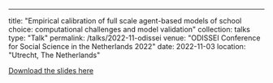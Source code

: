 ---
title: "Empirical calibration of full scale agent-based models of school choice: computational challenges and model validation"
collection: talks
type: "Talk"
permalink: /talks/2022-11-odissei
venue: "ODISSEI Conference for Social Science in the Netherlands 2022"
date: 2022-11-03
location: "Utrecht, The Netherlands"
<!-- ---

School segregation is widely associated with existing inequalities and their reproduction. Although it has been studied for decades and using various methods/techniques, it still is a persistent problem in society. Currently employed methodologies often treat households on the micro-level as utility maximising individuals that decide in isolation or analyse macroscopic trends and correlations. However, these methodologies might miss important interactions within and between these levels. For example, parents rely on their social networks, observe current school compositions, school profiles, live in segregated neighbourhoods and are subject to institutional rules, hence they interact with each other and their environment. Simulation-based techniques, such as Agent-Based Models (ABM) provide a way to explicitly model these features and have shown promising results in other fields of science.
Existing ABM of school choice are mostly based on theoretical rules and smaller scales, hence do not take the full scale of the city into account. On the other hand, currently used fully data driven methods, such as discrete choice analysis, do not consider the potentially complex interactions. Therefore, we present results of one of the first empirically calibrated ABM of school choice on the Amsterdam scale. However, key challenges of ABM are empirical calibration and validation of their simulated (household) behaviour. These are important for confidence in the model and could inform potential policy, but requires a lot of data and computation. Multiple runs are needed to grasp how sensitive the model is to its input parameters, to quantify uncertainty and analyse the impact of specific scenarios. We show some of the benefits of our modelling approach as well as some of the computational difficulties and existing challenges we encountered while modelling school segregation at the Amsterdam scale. -->

[Download the slides here](https://doi.org/10.5281/zenodo.7320018)
